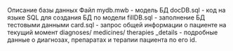 Описание базы данных
Файл mydb.mwb - модель БД
docDB.sql - код на языке SQL для создания БД по модели
fillDB.sql - заполнение БД тестовыми данными
card.sql - запрос общей информации о пациенте на текущий момент
diagnoses/ medicines/ therapies _details - подробные данные о диагнозах, препаратах и терапии пациента по его id.